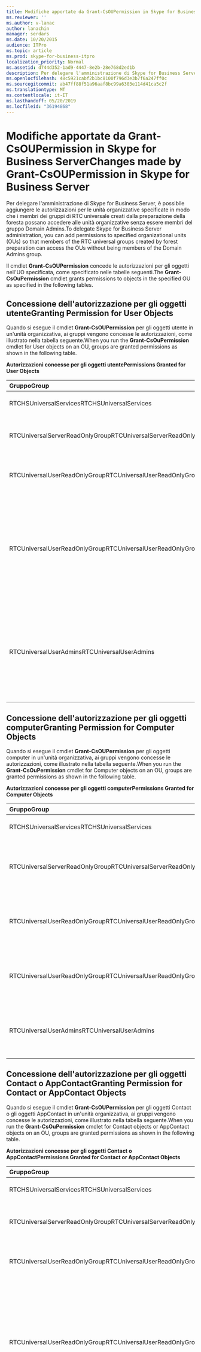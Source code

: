 ```yaml
---
title: Modifiche apportate da Grant-CsOUPermission in Skype for Business Server
ms.reviewer: ''
ms.author: v-lanac
author: lanachin
manager: serdars
ms.date: 10/20/2015
audience: ITPro
ms.topic: article
ms.prod: skype-for-business-itpro
localization_priority: Normal
ms.assetid: d744d352-1ad9-4447-8e2b-28e768d2ed1b
description: Per delegare l'amministrazione di Skype for Business Server, è possibile aggiungere le autorizzazioni per le unità organizzative specificate in modo che i membri dei gruppi di RTC universale creati dalla preparazione della foresta possano accedere alle unità organizzative senza essere membri del gruppo Domain Admins.
ms.openlocfilehash: 48c5921cabf2b1bc8100f796d3e3b7f6a247ff0c
ms.sourcegitcommit: ab47ff88f51a96aaf8bc99a6303e114d41ca5c2f
ms.translationtype: MT
ms.contentlocale: it-IT
ms.lasthandoff: 05/20/2019
ms.locfileid: "36194868"
---
```

# <a name="changes-made-by-grant-csoupermission-in-skype-for-business-server"></a><span data-ttu-id="f3339-103">Modifiche apportate da Grant-CsOUPermission in Skype for Business Server</span><span class="sxs-lookup"><span data-stu-id="f3339-103">Changes made by Grant-CsOUPermission in Skype for Business Server</span></span>
 
<span data-ttu-id="f3339-104">Per delegare l'amministrazione di Skype for Business Server, è possibile aggiungere le autorizzazioni per le unità organizzative specificate in modo che i membri dei gruppi di RTC universale creati dalla preparazione della foresta possano accedere alle unità organizzative senza essere membri del gruppo Domain Admins.</span><span class="sxs-lookup"><span data-stu-id="f3339-104">To delegate Skype for Business Server administration, you can add permissions to specified organizational units (OUs) so that members of the RTC universal groups created by forest preparation can access the OUs without being members of the Domain Admins group.</span></span> 
  
<span data-ttu-id="f3339-105">Il cmdlet **Grant-CsOUPermission** concede le autorizzazioni per gli oggetti nell'UO specificata, come specificato nelle tabelle seguenti.</span><span class="sxs-lookup"><span data-stu-id="f3339-105">The **Grant-CsOuPermission** cmdlet grants permissions to objects in the specified OU as specified in the following tables.</span></span>
  
## <a name="granting-permission-for-user-objects"></a><span data-ttu-id="f3339-106">Concessione dell'autorizzazione per gli oggetti utente</span><span class="sxs-lookup"><span data-stu-id="f3339-106">Granting Permission for User Objects</span></span>

<span data-ttu-id="f3339-107">Quando si esegue il cmdlet **Grant-CsOUPermission** per gli oggetti utente in un'unità organizzativa, ai gruppi vengono concesse le autorizzazioni, come illustrato nella tabella seguente.</span><span class="sxs-lookup"><span data-stu-id="f3339-107">When you run the **Grant-CsOuPermission** cmdlet for User objects on an OU, groups are granted permissions as shown in the following table.</span></span>
  
<span data-ttu-id="f3339-108">**Autorizzazioni concesse per gli oggetti utente**</span><span class="sxs-lookup"><span data-stu-id="f3339-108">**Permissions Granted for User Objects**</span></span>

|<span data-ttu-id="f3339-109">**Gruppo**</span><span class="sxs-lookup"><span data-stu-id="f3339-109">**Group**</span></span>|<span data-ttu-id="f3339-110">**Autorizzazione**</span><span class="sxs-lookup"><span data-stu-id="f3339-110">**Permission**</span></span>|<span data-ttu-id="f3339-111">**Si applica a**</span><span class="sxs-lookup"><span data-stu-id="f3339-111">**Applies to**</span></span>|
|:-----|:-----|:-----|
|<span data-ttu-id="f3339-112">RTCHSUniversalServices</span><span class="sxs-lookup"><span data-stu-id="f3339-112">RTCHSUniversalServices</span></span>  <br/> |<span data-ttu-id="f3339-113">Replica delle modifiche della directory</span><span class="sxs-lookup"><span data-stu-id="f3339-113">Replicating directory changes</span></span>  <br/> |<span data-ttu-id="f3339-114">Solo questo oggetto</span><span class="sxs-lookup"><span data-stu-id="f3339-114">This object only</span></span>  <br/> |
|<span data-ttu-id="f3339-115">RTCUniversalServerReadOnlyGroup</span><span class="sxs-lookup"><span data-stu-id="f3339-115">RTCUniversalServerReadOnlyGroup</span></span>  <br/> |<span data-ttu-id="f3339-116">Contenuto dell'elenco</span><span class="sxs-lookup"><span data-stu-id="f3339-116">List contents</span></span>  <br/> <span data-ttu-id="f3339-117">Leggere tutte le proprietà</span><span class="sxs-lookup"><span data-stu-id="f3339-117">Read all properties</span></span>  <br/> <span data-ttu-id="f3339-118">Autorizzazioni di lettura</span><span class="sxs-lookup"><span data-stu-id="f3339-118">Read permissions</span></span>  <br/> |<span data-ttu-id="f3339-119">Solo questo oggetto</span><span class="sxs-lookup"><span data-stu-id="f3339-119">This object only</span></span>  <br/> |
|<span data-ttu-id="f3339-120">RTCUniversalUserReadOnlyGroup</span><span class="sxs-lookup"><span data-stu-id="f3339-120">RTCUniversalUserReadOnlyGroup</span></span>  <br/> |<span data-ttu-id="f3339-121">Contenuto dell'elenco</span><span class="sxs-lookup"><span data-stu-id="f3339-121">List contents</span></span>  <br/> <span data-ttu-id="f3339-122">Leggere tutte le proprietà</span><span class="sxs-lookup"><span data-stu-id="f3339-122">Read all properties</span></span>  <br/> <span data-ttu-id="f3339-123">Autorizzazioni di lettura</span><span class="sxs-lookup"><span data-stu-id="f3339-123">Read permissions</span></span>  <br/> |<span data-ttu-id="f3339-124">Solo questo oggetto</span><span class="sxs-lookup"><span data-stu-id="f3339-124">This object only</span></span>  <br/> |
|<span data-ttu-id="f3339-125">RTCUniversalUserReadOnlyGroup</span><span class="sxs-lookup"><span data-stu-id="f3339-125">RTCUniversalUserReadOnlyGroup</span></span>  <br/> |<span data-ttu-id="f3339-126">Leggere RTCUserSearchPropertySet</span><span class="sxs-lookup"><span data-stu-id="f3339-126">Read RTCUserSearchPropertySet</span></span>  <br/> <span data-ttu-id="f3339-127">Leggere RTCUserProvisioningPropertySet</span><span class="sxs-lookup"><span data-stu-id="f3339-127">Read RTCUserProvisioningPropertySet</span></span>  <br/> <span data-ttu-id="f3339-128">Leggere RTCPropertySet</span><span class="sxs-lookup"><span data-stu-id="f3339-128">Read RTCPropertySet</span></span>  <br/> <span data-ttu-id="f3339-129">Leggere le informazioni pubbliche</span><span class="sxs-lookup"><span data-stu-id="f3339-129">Read Public-Information</span></span>  <br/> <span data-ttu-id="f3339-130">Leggere informazioni generali</span><span class="sxs-lookup"><span data-stu-id="f3339-130">Read General-Information</span></span>  <br/> <span data-ttu-id="f3339-131">Leggi utente-account-restrizioni</span><span class="sxs-lookup"><span data-stu-id="f3339-131">Read User-Account-Restrictions</span></span>  <br/> |<span data-ttu-id="f3339-132">Oggetti utente discendente</span><span class="sxs-lookup"><span data-stu-id="f3339-132">Descendant User objects</span></span>  <br/> |
|<span data-ttu-id="f3339-133">RTCUniversalUserAdmins</span><span class="sxs-lookup"><span data-stu-id="f3339-133">RTCUniversalUserAdmins</span></span>  <br/> |<span data-ttu-id="f3339-134">Scrivere RTCUserSearchPropertySet</span><span class="sxs-lookup"><span data-stu-id="f3339-134">Write RTCUserSearchPropertySet</span></span>  <br/> <span data-ttu-id="f3339-135">Scrivere msExchUCVoiceMailSettings</span><span class="sxs-lookup"><span data-stu-id="f3339-135">Write msExchUCVoiceMailSettings</span></span>  <br/> <span data-ttu-id="f3339-136">Scrivere RTCUserProvisioningPropertySet</span><span class="sxs-lookup"><span data-stu-id="f3339-136">Write RTCUserProvisioningPropertySet</span></span>  <br/> <span data-ttu-id="f3339-137">Scrivere RTCPropertySet</span><span class="sxs-lookup"><span data-stu-id="f3339-137">Write RTCPropertySet</span></span>  <br/> <span data-ttu-id="f3339-138">Scrivere proxyAddresses</span><span class="sxs-lookup"><span data-stu-id="f3339-138">Write proxyAddresses</span></span>  <br/> |<span data-ttu-id="f3339-139">Oggetti utente discendente</span><span class="sxs-lookup"><span data-stu-id="f3339-139">Descendant User objects</span></span>  <br/> |
   
## <a name="granting-permission-for-computer-objects"></a><span data-ttu-id="f3339-140">Concessione dell'autorizzazione per gli oggetti computer</span><span class="sxs-lookup"><span data-stu-id="f3339-140">Granting Permission for Computer Objects</span></span>

<span data-ttu-id="f3339-141">Quando si esegue il cmdlet **Grant-CsOUPermission** per gli oggetti computer in un'unità organizzativa, ai gruppi vengono concesse le autorizzazioni, come illustrato nella tabella seguente.</span><span class="sxs-lookup"><span data-stu-id="f3339-141">When you run the **Grant-CsOuPermission** cmdlet for Computer objects on an OU, groups are granted permissions as shown in the following table.</span></span>
  
<span data-ttu-id="f3339-142">**Autorizzazioni concesse per gli oggetti computer**</span><span class="sxs-lookup"><span data-stu-id="f3339-142">**Permissions Granted for Computer Objects**</span></span>

|<span data-ttu-id="f3339-143">**Gruppo**</span><span class="sxs-lookup"><span data-stu-id="f3339-143">**Group**</span></span>|<span data-ttu-id="f3339-144">**Autorizzazione**</span><span class="sxs-lookup"><span data-stu-id="f3339-144">**Permission**</span></span>|<span data-ttu-id="f3339-145">**Si applica a**</span><span class="sxs-lookup"><span data-stu-id="f3339-145">**Applies to**</span></span>|
|:-----|:-----|:-----|
|<span data-ttu-id="f3339-146">RTCHSUniversalServices</span><span class="sxs-lookup"><span data-stu-id="f3339-146">RTCHSUniversalServices</span></span>  <br/> |<span data-ttu-id="f3339-147">Replica delle modifiche della directory</span><span class="sxs-lookup"><span data-stu-id="f3339-147">Replicating directory changes</span></span>  <br/> |<span data-ttu-id="f3339-148">Solo questo oggetto</span><span class="sxs-lookup"><span data-stu-id="f3339-148">This object only</span></span>  <br/> |
|<span data-ttu-id="f3339-149">RTCUniversalServerReadOnlyGroup</span><span class="sxs-lookup"><span data-stu-id="f3339-149">RTCUniversalServerReadOnlyGroup</span></span>  <br/> |<span data-ttu-id="f3339-150">Contenuto dell'elenco</span><span class="sxs-lookup"><span data-stu-id="f3339-150">List contents</span></span>  <br/> <span data-ttu-id="f3339-151">Leggere tutte le proprietà</span><span class="sxs-lookup"><span data-stu-id="f3339-151">Read all properties</span></span>  <br/> <span data-ttu-id="f3339-152">Autorizzazioni di lettura</span><span class="sxs-lookup"><span data-stu-id="f3339-152">Read permissions</span></span>  <br/> |<span data-ttu-id="f3339-153">Solo questo oggetto</span><span class="sxs-lookup"><span data-stu-id="f3339-153">This object only</span></span>  <br/> |
|<span data-ttu-id="f3339-154">RTCUniversalUserReadOnlyGroup</span><span class="sxs-lookup"><span data-stu-id="f3339-154">RTCUniversalUserReadOnlyGroup</span></span>  <br/> |<span data-ttu-id="f3339-155">Contenuto dell'elenco</span><span class="sxs-lookup"><span data-stu-id="f3339-155">List contents</span></span>  <br/> <span data-ttu-id="f3339-156">Leggere tutte le proprietà</span><span class="sxs-lookup"><span data-stu-id="f3339-156">Read all properties</span></span>  <br/> <span data-ttu-id="f3339-157">Autorizzazioni di lettura</span><span class="sxs-lookup"><span data-stu-id="f3339-157">Read permissions</span></span>  <br/> |<span data-ttu-id="f3339-158">Solo questo oggetto</span><span class="sxs-lookup"><span data-stu-id="f3339-158">This object only</span></span>  <br/> |
|<span data-ttu-id="f3339-159">RTCUniversalUserReadOnlyGroup</span><span class="sxs-lookup"><span data-stu-id="f3339-159">RTCUniversalUserReadOnlyGroup</span></span>  <br/> |<span data-ttu-id="f3339-160">Leggere le informazioni pubbliche</span><span class="sxs-lookup"><span data-stu-id="f3339-160">Read Public-Information</span></span>  <br/> <span data-ttu-id="f3339-161">Lettura convalidata-DNS-host-name</span><span class="sxs-lookup"><span data-stu-id="f3339-161">Read Validated-DNS-Host-Name</span></span>  <br/> |<span data-ttu-id="f3339-162">Oggetti computer discendenti</span><span class="sxs-lookup"><span data-stu-id="f3339-162">Descendant Computer objects</span></span>  <br/> |
|<span data-ttu-id="f3339-163">RTCUniversalUserAdmins</span><span class="sxs-lookup"><span data-stu-id="f3339-163">RTCUniversalUserAdmins</span></span>  <br/> |<span data-ttu-id="f3339-164">Leggere le informazioni pubbliche</span><span class="sxs-lookup"><span data-stu-id="f3339-164">Read Public-Information</span></span>  <br/> <span data-ttu-id="f3339-165">Lettura convalidata-DNS-host-name</span><span class="sxs-lookup"><span data-stu-id="f3339-165">Read Validated-DNS-Host-Name</span></span>  <br/> |<span data-ttu-id="f3339-166">Oggetti computer discendenti</span><span class="sxs-lookup"><span data-stu-id="f3339-166">Descendant Computer objects</span></span>  <br/> |
   
## <a name="granting-permission-for-contact-or-appcontact-objects"></a><span data-ttu-id="f3339-167">Concessione dell'autorizzazione per gli oggetti Contact o AppContact</span><span class="sxs-lookup"><span data-stu-id="f3339-167">Granting Permission for Contact or AppContact Objects</span></span>

<span data-ttu-id="f3339-168">Quando si esegue il cmdlet **Grant-CsOUPermission** per gli oggetti Contact o gli oggetti AppContact in un'unità organizzativa, ai gruppi vengono concesse le autorizzazioni, come illustrato nella tabella seguente.</span><span class="sxs-lookup"><span data-stu-id="f3339-168">When you run the **Grant-CsOuPermission** cmdlet for Contact objects or AppContact objects on an OU, groups are granted permissions as shown in the following table.</span></span>
  
<span data-ttu-id="f3339-169">**Autorizzazioni concesse per gli oggetti Contact o AppContact**</span><span class="sxs-lookup"><span data-stu-id="f3339-169">**Permissions Granted for Contact or AppContact Objects**</span></span>

|<span data-ttu-id="f3339-170">**Gruppo**</span><span class="sxs-lookup"><span data-stu-id="f3339-170">**Group**</span></span>|<span data-ttu-id="f3339-171">**Autorizzazione**</span><span class="sxs-lookup"><span data-stu-id="f3339-171">**Permission**</span></span>|<span data-ttu-id="f3339-172">**Si applica a**</span><span class="sxs-lookup"><span data-stu-id="f3339-172">**Applies to**</span></span>|
|:-----|:-----|:-----|
|<span data-ttu-id="f3339-173">RTCHSUniversalServices</span><span class="sxs-lookup"><span data-stu-id="f3339-173">RTCHSUniversalServices</span></span>  <br/> |<span data-ttu-id="f3339-174">Replica delle modifiche della directory</span><span class="sxs-lookup"><span data-stu-id="f3339-174">Replicating directory changes</span></span>  <br/> |<span data-ttu-id="f3339-175">Solo questo oggetto</span><span class="sxs-lookup"><span data-stu-id="f3339-175">This object only</span></span>  <br/> |
|<span data-ttu-id="f3339-176">RTCUniversalServerReadOnlyGroup</span><span class="sxs-lookup"><span data-stu-id="f3339-176">RTCUniversalServerReadOnlyGroup</span></span>  <br/> |<span data-ttu-id="f3339-177">Contenuto dell'elenco</span><span class="sxs-lookup"><span data-stu-id="f3339-177">List contents</span></span>  <br/> <span data-ttu-id="f3339-178">Leggere tutte le proprietà</span><span class="sxs-lookup"><span data-stu-id="f3339-178">Read all properties</span></span>  <br/> <span data-ttu-id="f3339-179">Autorizzazioni di lettura</span><span class="sxs-lookup"><span data-stu-id="f3339-179">Read permissions</span></span>  <br/> |<span data-ttu-id="f3339-180">Solo questo oggetto</span><span class="sxs-lookup"><span data-stu-id="f3339-180">This object only</span></span>  <br/> |
|<span data-ttu-id="f3339-181">RTCUniversalUserReadOnlyGroup</span><span class="sxs-lookup"><span data-stu-id="f3339-181">RTCUniversalUserReadOnlyGroup</span></span>  <br/> |<span data-ttu-id="f3339-182">Contenuto dell'elenco</span><span class="sxs-lookup"><span data-stu-id="f3339-182">List contents</span></span>  <br/> <span data-ttu-id="f3339-183">Leggere tutte le proprietà</span><span class="sxs-lookup"><span data-stu-id="f3339-183">Read all properties</span></span>  <br/> <span data-ttu-id="f3339-184">Autorizzazioni di lettura</span><span class="sxs-lookup"><span data-stu-id="f3339-184">Read permissions</span></span>  <br/> |<span data-ttu-id="f3339-185">Solo questo oggetto</span><span class="sxs-lookup"><span data-stu-id="f3339-185">This object only</span></span>  <br/> |
|<span data-ttu-id="f3339-186">RTCUniversalUserReadOnlyGroup</span><span class="sxs-lookup"><span data-stu-id="f3339-186">RTCUniversalUserReadOnlyGroup</span></span>  <br/> |<span data-ttu-id="f3339-187">Leggere RTCUserSearchPropertySet</span><span class="sxs-lookup"><span data-stu-id="f3339-187">Read RTCUserSearchPropertySet</span></span>  <br/> <span data-ttu-id="f3339-188">Leggere RTCUserProvisioningPropertySet</span><span class="sxs-lookup"><span data-stu-id="f3339-188">Read RTCUserProvisioningPropertySet</span></span>  <br/> <span data-ttu-id="f3339-189">Leggere RTCPropertySet</span><span class="sxs-lookup"><span data-stu-id="f3339-189">Read RTCPropertySet</span></span>  <br/> <span data-ttu-id="f3339-190">Leggere le informazioni pubbliche</span><span class="sxs-lookup"><span data-stu-id="f3339-190">Read Public-Information</span></span>  <br/> <span data-ttu-id="f3339-191">Leggere informazioni generali</span><span class="sxs-lookup"><span data-stu-id="f3339-191">Read General-Information</span></span>  <br/> <span data-ttu-id="f3339-192">Leggere le informazioni personali</span><span class="sxs-lookup"><span data-stu-id="f3339-192">Read Personal-Information</span></span>  <br/> <span data-ttu-id="f3339-193">Leggi utente-account-restrizioni</span><span class="sxs-lookup"><span data-stu-id="f3339-193">Read User-Account-Restrictions</span></span>  <br/> |<span data-ttu-id="f3339-194">Oggetti contatto discendente</span><span class="sxs-lookup"><span data-stu-id="f3339-194">Descendant Contact objects</span></span>  <br/> |
|<span data-ttu-id="f3339-195">RTCUniversalUserAdmins</span><span class="sxs-lookup"><span data-stu-id="f3339-195">RTCUniversalUserAdmins</span></span>  <br/> |<span data-ttu-id="f3339-196">Scrivere RTCUserSearchPropertySet</span><span class="sxs-lookup"><span data-stu-id="f3339-196">Write RTCUserSearchPropertySet</span></span>  <br/> <span data-ttu-id="f3339-197">Scrivere otherIpPhone</span><span class="sxs-lookup"><span data-stu-id="f3339-197">Write otherIpPhone</span></span>  <br/> <span data-ttu-id="f3339-198">Scrittura di displayName</span><span class="sxs-lookup"><span data-stu-id="f3339-198">Write displayName</span></span>  <br/> <span data-ttu-id="f3339-199">Descrizione della scrittura</span><span class="sxs-lookup"><span data-stu-id="f3339-199">Write description</span></span>  <br/> <span data-ttu-id="f3339-200">Scrivere telephoneNumber</span><span class="sxs-lookup"><span data-stu-id="f3339-200">Write telephoneNumber</span></span>  <br/> <span data-ttu-id="f3339-201">Scrivere msExchUCVoiceMailSettings</span><span class="sxs-lookup"><span data-stu-id="f3339-201">Write msExchUCVoiceMailSettings</span></span>  <br/> <span data-ttu-id="f3339-202">Scrivere RTCUserProvisioningPropertySet</span><span class="sxs-lookup"><span data-stu-id="f3339-202">Write RTCUserProvisioningPropertySet</span></span>  <br/> <span data-ttu-id="f3339-203">Scrivere RTCPropertySet</span><span class="sxs-lookup"><span data-stu-id="f3339-203">Write RTCPropertySet</span></span>  <br/> <span data-ttu-id="f3339-204">Scrivere proxyAddresses</span><span class="sxs-lookup"><span data-stu-id="f3339-204">Write proxyAddresses</span></span>  <br/> |<span data-ttu-id="f3339-205">Oggetti contatto discendente</span><span class="sxs-lookup"><span data-stu-id="f3339-205">Descendant Contact objects</span></span>  <br/> |
   
## <a name="granting-permission-for-device-objects"></a><span data-ttu-id="f3339-206">Concessione dell'autorizzazione per gli oggetti dispositivo</span><span class="sxs-lookup"><span data-stu-id="f3339-206">Granting Permission for Device Objects</span></span>

<span data-ttu-id="f3339-207">Quando si esegue il cmdlet **Grant-CsOUPermission** per oggetti Device in un'unità organizzativa, ai gruppi vengono concesse le autorizzazioni, come illustrato nella tabella seguente.</span><span class="sxs-lookup"><span data-stu-id="f3339-207">When you run the **Grant-CsOuPermission** cmdlet for Device objects on an OU, groups are granted permissions as shown in the following table.</span></span>
  
<span data-ttu-id="f3339-208">**Autorizzazioni concesse per gli oggetti dispositivo**</span><span class="sxs-lookup"><span data-stu-id="f3339-208">**Permissions Granted for Device Objects**</span></span>

|<span data-ttu-id="f3339-209">**Gruppo**</span><span class="sxs-lookup"><span data-stu-id="f3339-209">**Group**</span></span>|<span data-ttu-id="f3339-210">**Autorizzazione**</span><span class="sxs-lookup"><span data-stu-id="f3339-210">**Permission**</span></span>|<span data-ttu-id="f3339-211">**Si applica a**</span><span class="sxs-lookup"><span data-stu-id="f3339-211">**Applies to**</span></span>|
|:-----|:-----|:-----|
|<span data-ttu-id="f3339-212">RTCHSUniversalServices</span><span class="sxs-lookup"><span data-stu-id="f3339-212">RTCHSUniversalServices</span></span>  <br/> |<span data-ttu-id="f3339-213">Replica delle modifiche della directory</span><span class="sxs-lookup"><span data-stu-id="f3339-213">Replicating directory changes</span></span>  <br/> |<span data-ttu-id="f3339-214">Solo questo oggetto</span><span class="sxs-lookup"><span data-stu-id="f3339-214">This object only</span></span>  <br/> |
|<span data-ttu-id="f3339-215">RTCUniversalServerReadOnlyGroup</span><span class="sxs-lookup"><span data-stu-id="f3339-215">RTCUniversalServerReadOnlyGroup</span></span>  <br/> |<span data-ttu-id="f3339-216">Contenuto dell'elenco</span><span class="sxs-lookup"><span data-stu-id="f3339-216">List contents</span></span>  <br/> <span data-ttu-id="f3339-217">Leggere tutte le proprietà</span><span class="sxs-lookup"><span data-stu-id="f3339-217">Read all properties</span></span>  <br/> <span data-ttu-id="f3339-218">Autorizzazioni di lettura</span><span class="sxs-lookup"><span data-stu-id="f3339-218">Read permissions</span></span>  <br/> |<span data-ttu-id="f3339-219">Solo questo oggetto</span><span class="sxs-lookup"><span data-stu-id="f3339-219">This object only</span></span>  <br/> |
|<span data-ttu-id="f3339-220">RTCUniversalUserReadOnlyGroup</span><span class="sxs-lookup"><span data-stu-id="f3339-220">RTCUniversalUserReadOnlyGroup</span></span>  <br/> |<span data-ttu-id="f3339-221">Contenuto dell'elenco</span><span class="sxs-lookup"><span data-stu-id="f3339-221">List contents</span></span>  <br/> <span data-ttu-id="f3339-222">Leggere tutte le proprietà</span><span class="sxs-lookup"><span data-stu-id="f3339-222">Read all properties</span></span>  <br/> <span data-ttu-id="f3339-223">Autorizzazioni di lettura</span><span class="sxs-lookup"><span data-stu-id="f3339-223">Read permissions</span></span>  <br/> |<span data-ttu-id="f3339-224">Solo questo oggetto</span><span class="sxs-lookup"><span data-stu-id="f3339-224">This object only</span></span>  <br/> |
|<span data-ttu-id="f3339-225">RTCUniversalUserReadOnlyGroup</span><span class="sxs-lookup"><span data-stu-id="f3339-225">RTCUniversalUserReadOnlyGroup</span></span>  <br/> |<span data-ttu-id="f3339-226">Leggere RTCUserSearchPropertySet</span><span class="sxs-lookup"><span data-stu-id="f3339-226">Read RTCUserSearchPropertySet</span></span>  <br/> <span data-ttu-id="f3339-227">Leggere RTCUserProvisioningPropertySet</span><span class="sxs-lookup"><span data-stu-id="f3339-227">Read RTCUserProvisioningPropertySet</span></span>  <br/> <span data-ttu-id="f3339-228">Leggere RTCPropertySet</span><span class="sxs-lookup"><span data-stu-id="f3339-228">Read RTCPropertySet</span></span>  <br/> <span data-ttu-id="f3339-229">Leggere le informazioni pubbliche</span><span class="sxs-lookup"><span data-stu-id="f3339-229">Read Public-Information</span></span>  <br/> <span data-ttu-id="f3339-230">Leggere le informazioni personali</span><span class="sxs-lookup"><span data-stu-id="f3339-230">Read Personal-Information</span></span>  <br/> <span data-ttu-id="f3339-231">Leggere informazioni generali</span><span class="sxs-lookup"><span data-stu-id="f3339-231">Read General-Information</span></span>  <br/> <span data-ttu-id="f3339-232">Leggi utente-account-restrizioni</span><span class="sxs-lookup"><span data-stu-id="f3339-232">Read User-Account-Restrictions</span></span>  <br/> |<span data-ttu-id="f3339-233">Oggetti contatto discendente</span><span class="sxs-lookup"><span data-stu-id="f3339-233">Descendant Contact objects</span></span>  <br/> |
|<span data-ttu-id="f3339-234">RTCUniversalUserAdmins</span><span class="sxs-lookup"><span data-stu-id="f3339-234">RTCUniversalUserAdmins</span></span>  <br/> |<span data-ttu-id="f3339-235">Creare un bambino</span><span class="sxs-lookup"><span data-stu-id="f3339-235">Create child</span></span>  <br/> <span data-ttu-id="f3339-236">Eliminare il bambino</span><span class="sxs-lookup"><span data-stu-id="f3339-236">Delete child</span></span>  <br/> <span data-ttu-id="f3339-237">Elimina albero</span><span class="sxs-lookup"><span data-stu-id="f3339-237">Delete tree</span></span>  <br/> |<span data-ttu-id="f3339-238">Contatto</span><span class="sxs-lookup"><span data-stu-id="f3339-238">Contact</span></span>  <br/> |
|<span data-ttu-id="f3339-239">RTCUniversalUserAdmins</span><span class="sxs-lookup"><span data-stu-id="f3339-239">RTCUniversalUserAdmins</span></span>  <br/> |<span data-ttu-id="f3339-240">Scrittura di displayName</span><span class="sxs-lookup"><span data-stu-id="f3339-240">Write displayName</span></span>  <br/> <span data-ttu-id="f3339-241">Descrizione della scrittura</span><span class="sxs-lookup"><span data-stu-id="f3339-241">Write description</span></span>  <br/> <span data-ttu-id="f3339-242">Scrivere telephoneNumber</span><span class="sxs-lookup"><span data-stu-id="f3339-242">Write telephoneNumber</span></span>  <br/> |<span data-ttu-id="f3339-243">Oggetti utente discendente</span><span class="sxs-lookup"><span data-stu-id="f3339-243">Descendant User objects</span></span>  <br/> |
|<span data-ttu-id="f3339-244">RTCUniversalUserAdmins</span><span class="sxs-lookup"><span data-stu-id="f3339-244">RTCUniversalUserAdmins</span></span>  <br/> |<span data-ttu-id="f3339-245">Scrivere RTCUserSearchPropertySet</span><span class="sxs-lookup"><span data-stu-id="f3339-245">Write RTCUserSearchPropertySet</span></span>  <br/> <span data-ttu-id="f3339-246">Scrivere otherIpPhone</span><span class="sxs-lookup"><span data-stu-id="f3339-246">Write otherIpPhone</span></span>  <br/> <span data-ttu-id="f3339-247">Scrittura di displayName</span><span class="sxs-lookup"><span data-stu-id="f3339-247">Write displayName</span></span>  <br/> <span data-ttu-id="f3339-248">Descrizione della scrittura</span><span class="sxs-lookup"><span data-stu-id="f3339-248">Write description</span></span>  <br/> <span data-ttu-id="f3339-249">Scrivere telephoneNumber</span><span class="sxs-lookup"><span data-stu-id="f3339-249">Write telephoneNumber</span></span>  <br/> <span data-ttu-id="f3339-250">Scrivere msExchUCVoiceMailSettings</span><span class="sxs-lookup"><span data-stu-id="f3339-250">Write msExchUCVoiceMailSettings</span></span>  <br/> <span data-ttu-id="f3339-251">Scrivere RTCUserProvisioningPropertySet</span><span class="sxs-lookup"><span data-stu-id="f3339-251">Write RTCUserProvisioningPropertySet</span></span>  <br/> <span data-ttu-id="f3339-252">Scrivere RTCPropertySet</span><span class="sxs-lookup"><span data-stu-id="f3339-252">Write RTCPropertySet</span></span>  <br/> <span data-ttu-id="f3339-253">Scrivere proxyAddresses</span><span class="sxs-lookup"><span data-stu-id="f3339-253">Write proxyAddresses</span></span>  <br/> |<span data-ttu-id="f3339-254">Oggetti contatto discendente</span><span class="sxs-lookup"><span data-stu-id="f3339-254">Descendant Contact objects</span></span>  <br/> |
   
## <a name="granting-permission-for-inetorgperson-objects"></a><span data-ttu-id="f3339-255">Concessione dell'autorizzazione per gli oggetti InetOrgPerson</span><span class="sxs-lookup"><span data-stu-id="f3339-255">Granting Permission for InetOrgPerson Objects</span></span>

<span data-ttu-id="f3339-256">Quando si esegue il cmdlet **Grant-CsOUPermission** per gli oggetti InetOrgPerson in un'unità organizzativa, ai gruppi vengono concesse le autorizzazioni, come illustrato nella tabella seguente.</span><span class="sxs-lookup"><span data-stu-id="f3339-256">When you run the **Grant-CsOuPermission** cmdlet for InetOrgPerson objects on an OU, groups are granted permissions as shown in the following table.</span></span>
  
<span data-ttu-id="f3339-257">**Autorizzazioni concesse per gli oggetti InetOrgPerson**</span><span class="sxs-lookup"><span data-stu-id="f3339-257">**Permissions Granted for InetOrgPerson Objects**</span></span>

|<span data-ttu-id="f3339-258">**Gruppo**</span><span class="sxs-lookup"><span data-stu-id="f3339-258">**Group**</span></span>|<span data-ttu-id="f3339-259">**Autorizzazione**</span><span class="sxs-lookup"><span data-stu-id="f3339-259">**Permission**</span></span>|<span data-ttu-id="f3339-260">**Si applica a**</span><span class="sxs-lookup"><span data-stu-id="f3339-260">**Applies to**</span></span>|
|:-----|:-----|:-----|
|<span data-ttu-id="f3339-261">RTCHSUniversalServices</span><span class="sxs-lookup"><span data-stu-id="f3339-261">RTCHSUniversalServices</span></span>  <br/> |<span data-ttu-id="f3339-262">Replica delle modifiche della directory</span><span class="sxs-lookup"><span data-stu-id="f3339-262">Replicating directory changes</span></span>  <br/> |<span data-ttu-id="f3339-263">Solo questo oggetto</span><span class="sxs-lookup"><span data-stu-id="f3339-263">This object only</span></span>  <br/> |
|<span data-ttu-id="f3339-264">RTCUniversalServerReadOnlyGroup</span><span class="sxs-lookup"><span data-stu-id="f3339-264">RTCUniversalServerReadOnlyGroup</span></span>  <br/> |<span data-ttu-id="f3339-265">Contenuto dell'elenco</span><span class="sxs-lookup"><span data-stu-id="f3339-265">List contents</span></span>  <br/> <span data-ttu-id="f3339-266">Leggere tutte le proprietà</span><span class="sxs-lookup"><span data-stu-id="f3339-266">Read all properties</span></span>  <br/> <span data-ttu-id="f3339-267">Autorizzazioni di lettura</span><span class="sxs-lookup"><span data-stu-id="f3339-267">Read permissions</span></span>  <br/> |<span data-ttu-id="f3339-268">Solo questo oggetto</span><span class="sxs-lookup"><span data-stu-id="f3339-268">This object only</span></span>  <br/> |
|<span data-ttu-id="f3339-269">RTCUniversalUserReadOnlyGroup</span><span class="sxs-lookup"><span data-stu-id="f3339-269">RTCUniversalUserReadOnlyGroup</span></span>  <br/> |<span data-ttu-id="f3339-270">Contenuto dell'elenco</span><span class="sxs-lookup"><span data-stu-id="f3339-270">List contents</span></span>  <br/> <span data-ttu-id="f3339-271">Leggere tutte le proprietà</span><span class="sxs-lookup"><span data-stu-id="f3339-271">Read all properties</span></span>  <br/> <span data-ttu-id="f3339-272">Autorizzazioni di lettura</span><span class="sxs-lookup"><span data-stu-id="f3339-272">Read permissions</span></span>  <br/> |<span data-ttu-id="f3339-273">Solo questo oggetto</span><span class="sxs-lookup"><span data-stu-id="f3339-273">This object only</span></span>  <br/> |
|<span data-ttu-id="f3339-274">RTCUniversalUserReadOnlyGroup</span><span class="sxs-lookup"><span data-stu-id="f3339-274">RTCUniversalUserReadOnlyGroup</span></span>  <br/> |<span data-ttu-id="f3339-275">Leggere RTCUserSearchPropertySet</span><span class="sxs-lookup"><span data-stu-id="f3339-275">Read RTCUserSearchPropertySet</span></span>  <br/> <span data-ttu-id="f3339-276">Leggere RTCUserProvisioningPropertySet</span><span class="sxs-lookup"><span data-stu-id="f3339-276">Read RTCUserProvisioningPropertySet</span></span>  <br/> <span data-ttu-id="f3339-277">Leggere RTCPropertySet</span><span class="sxs-lookup"><span data-stu-id="f3339-277">Read RTCPropertySet</span></span>  <br/> <span data-ttu-id="f3339-278">Leggere le informazioni personali</span><span class="sxs-lookup"><span data-stu-id="f3339-278">Read Personal-Information</span></span>  <br/> <span data-ttu-id="f3339-279">Leggere le informazioni pubbliche</span><span class="sxs-lookup"><span data-stu-id="f3339-279">Read Public-Information</span></span>  <br/> <span data-ttu-id="f3339-280">Leggere informazioni generali</span><span class="sxs-lookup"><span data-stu-id="f3339-280">Read General-Information</span></span>  <br/> <span data-ttu-id="f3339-281">Leggi utente-account-restrizioni</span><span class="sxs-lookup"><span data-stu-id="f3339-281">Read User-Account-Restrictions</span></span>  <br/> |<span data-ttu-id="f3339-282">Oggetti inetOrgPerson discendenti</span><span class="sxs-lookup"><span data-stu-id="f3339-282">Descendant inetOrgPerson objects</span></span>  <br/> |
|<span data-ttu-id="f3339-283">RTCUniversalUserAdmins</span><span class="sxs-lookup"><span data-stu-id="f3339-283">RTCUniversalUserAdmins</span></span>  <br/> |<span data-ttu-id="f3339-284">Scrivere RTCUserSearchPropertySet</span><span class="sxs-lookup"><span data-stu-id="f3339-284">Write RTCUserSearchPropertySet</span></span>  <br/> <span data-ttu-id="f3339-285">Scrivere RTCUserProvisioningPropertySet</span><span class="sxs-lookup"><span data-stu-id="f3339-285">Write RTCUserProvisioningPropertySet</span></span>  <br/> <span data-ttu-id="f3339-286">Scrivere RTCPropertySet</span><span class="sxs-lookup"><span data-stu-id="f3339-286">Write RTCPropertySet</span></span>  <br/> <span data-ttu-id="f3339-287">Scrivere proxyAddresses</span><span class="sxs-lookup"><span data-stu-id="f3339-287">Write proxyAddresses</span></span>  <br/> |<span data-ttu-id="f3339-288">Oggetti inetOrgPerson discendenti</span><span class="sxs-lookup"><span data-stu-id="f3339-288">Descendant inetOrgPerson objects</span></span>  <br/> |
   

